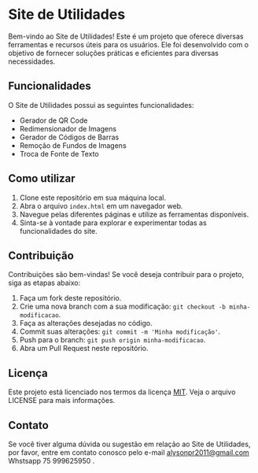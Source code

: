 # Site de Utilidades

Bem-vindo ao Site de Utilidades! Este é um projeto que oferece diversas ferramentas e recursos úteis para os usuários. Ele foi desenvolvido com o objetivo de fornecer soluções práticas e eficientes para diversas necessidades.

## Funcionalidades

O Site de Utilidades possui as seguintes funcionalidades:

- Gerador de QR Code
- Redimensionador de Imagens
- Gerador de Códigos de Barras
- Remoção de Fundos de Imagens
- Troca de Fonte de Texto

## Como utilizar

1. Clone este repositório em sua máquina local.
2. Abra o arquivo `index.html` em um navegador web.
3. Navegue pelas diferentes páginas e utilize as ferramentas disponíveis.
4. Sinta-se à vontade para explorar e experimentar todas as funcionalidades do site.

## Contribuição

Contribuições são bem-vindas! Se você deseja contribuir para o projeto, siga as etapas abaixo:

1. Faça um fork deste repositório.
2. Crie uma nova branch com a sua modificação: `git checkout -b minha-modificacao`.
3. Faça as alterações desejadas no código.
4. Commit suas alterações: `git commit -m 'Minha modificação'`.
5. Push para o branch: `git push origin minha-modificacao`.
6. Abra um Pull Request neste repositório.

## Licença

Este projeto está licenciado nos termos da licença [MIT](LICENSE). Veja o arquivo LICENSE para mais informações.

## Contato

Se você tiver alguma dúvida ou sugestão em relação ao Site de Utilidades, por favor, entre em contato conosco pelo e-mail alysonpr2011@gmail.com Whstsapp 75 999625950 .

